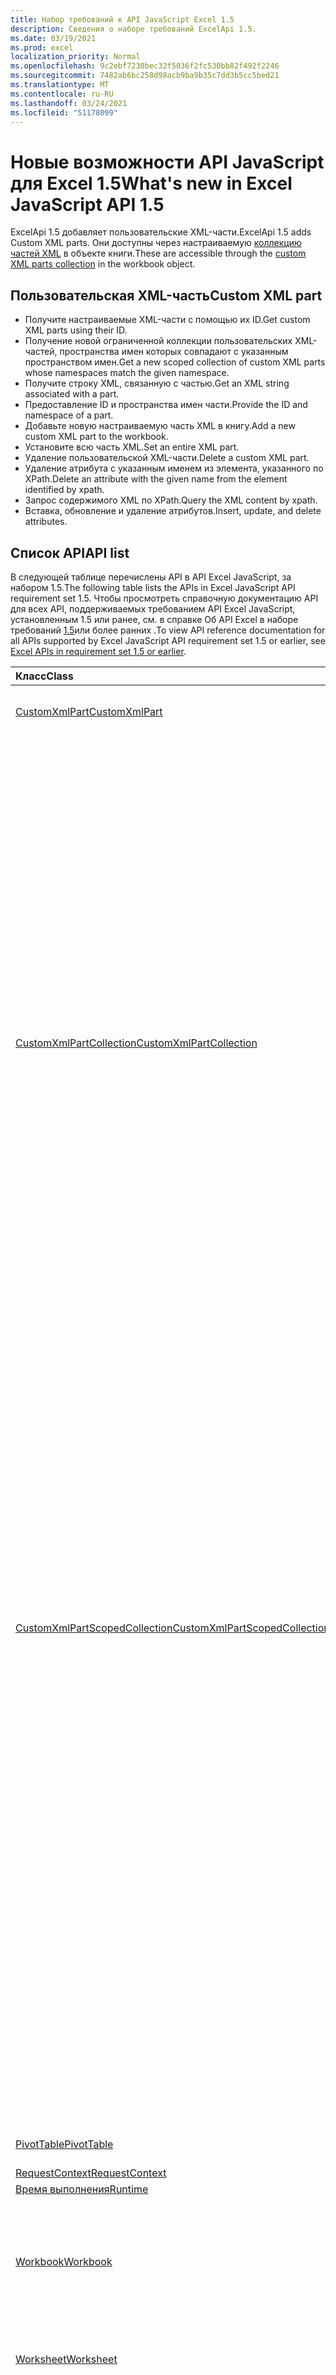 ```yaml
---
title: Набор требований к API JavaScript Excel 1.5
description: Сведения о наборе требований ExcelApi 1.5.
ms.date: 03/19/2021
ms.prod: excel
localization_priority: Normal
ms.openlocfilehash: 9c2ebf7230bec32f5036f2fc530bb82f492f2246
ms.sourcegitcommit: 7482ab6bc258d98acb9ba9b35c7dd3b5cc5bed21
ms.translationtype: MT
ms.contentlocale: ru-RU
ms.lasthandoff: 03/24/2021
ms.locfileid: "51178099"
---
```

# <a name="whats-new-in-excel-javascript-api-15"></a><span data-ttu-id="f9bbe-103">Новые возможности API JavaScript для Excel 1.5</span><span class="sxs-lookup"><span data-stu-id="f9bbe-103">What's new in Excel JavaScript API 1.5</span></span>

<span data-ttu-id="f9bbe-104">ExcelApi 1.5 добавляет пользовательские XML-части.</span><span class="sxs-lookup"><span data-stu-id="f9bbe-104">ExcelApi 1.5 adds Custom XML parts.</span></span> <span data-ttu-id="f9bbe-105">Они доступны через настраиваемую [коллекцию частей XML](/javascript/api/excel/excel.workbook#customxmlparts) в объекте книги.</span><span class="sxs-lookup"><span data-stu-id="f9bbe-105">These are accessible through the [custom XML parts collection](/javascript/api/excel/excel.workbook#customxmlparts) in the workbook object.</span></span>

## <a name="custom-xml-part"></a><span data-ttu-id="f9bbe-106">Пользовательская XML-часть</span><span class="sxs-lookup"><span data-stu-id="f9bbe-106">Custom XML part</span></span>

* <span data-ttu-id="f9bbe-107">Получите настраиваемые XML-части с помощью их ID.</span><span class="sxs-lookup"><span data-stu-id="f9bbe-107">Get custom XML parts using their ID.</span></span>
* <span data-ttu-id="f9bbe-108">Получение новой ограниченной коллекции пользовательских XML-частей, пространства имен которых совпадают с указанным пространством имен.</span><span class="sxs-lookup"><span data-stu-id="f9bbe-108">Get a new scoped collection of custom XML parts whose namespaces match the given namespace.</span></span>
* <span data-ttu-id="f9bbe-109">Получите строку XML, связанную с частью.</span><span class="sxs-lookup"><span data-stu-id="f9bbe-109">Get an XML string associated with a part.</span></span>
* <span data-ttu-id="f9bbe-110">Предоставление ID и пространства имен части.</span><span class="sxs-lookup"><span data-stu-id="f9bbe-110">Provide the ID and namespace of a part.</span></span>
* <span data-ttu-id="f9bbe-111">Добавьте новую настраиваемую часть XML в книгу.</span><span class="sxs-lookup"><span data-stu-id="f9bbe-111">Add a new custom XML part to the workbook.</span></span>
* <span data-ttu-id="f9bbe-112">Установите всю часть XML.</span><span class="sxs-lookup"><span data-stu-id="f9bbe-112">Set an entire XML part.</span></span>
* <span data-ttu-id="f9bbe-113">Удаление пользовательской XML-части.</span><span class="sxs-lookup"><span data-stu-id="f9bbe-113">Delete a custom XML part.</span></span>
* <span data-ttu-id="f9bbe-114">Удаление атрибута с указанным именем из элемента, указанного по XPath.</span><span class="sxs-lookup"><span data-stu-id="f9bbe-114">Delete an attribute with the given name from the element identified by xpath.</span></span>
* <span data-ttu-id="f9bbe-115">Запрос содержимого XML по XPath.</span><span class="sxs-lookup"><span data-stu-id="f9bbe-115">Query the XML content by xpath.</span></span>
* <span data-ttu-id="f9bbe-116">Вставка, обновление и удаление атрибутов.</span><span class="sxs-lookup"><span data-stu-id="f9bbe-116">Insert, update, and delete attributes.</span></span>

## <a name="api-list"></a><span data-ttu-id="f9bbe-117">Список API</span><span class="sxs-lookup"><span data-stu-id="f9bbe-117">API list</span></span>

<span data-ttu-id="f9bbe-118">В следующей таблице перечислены API в API Excel JavaScript, за набором 1.5.</span><span class="sxs-lookup"><span data-stu-id="f9bbe-118">The following table lists the APIs in Excel JavaScript API requirement set 1.5.</span></span> <span data-ttu-id="f9bbe-119">Чтобы просмотреть справочную документацию API для всех API, поддерживаемых требованием API Excel JavaScript, установленным 1.5 или ранее, см. в справке Об API Excel в наборе требований [1.5](/javascript/api/excel?view=excel-js-1.5&preserve-view=true)или более ранних .</span><span class="sxs-lookup"><span data-stu-id="f9bbe-119">To view API reference documentation for all APIs supported by Excel JavaScript API requirement set 1.5 or earlier, see [Excel APIs in requirement set 1.5 or earlier](/javascript/api/excel?view=excel-js-1.5&preserve-view=true).</span></span>

| <span data-ttu-id="f9bbe-120">Класс</span><span class="sxs-lookup"><span data-stu-id="f9bbe-120">Class</span></span> | <span data-ttu-id="f9bbe-121">Поля</span><span class="sxs-lookup"><span data-stu-id="f9bbe-121">Fields</span></span> | <span data-ttu-id="f9bbe-122">Описание</span><span class="sxs-lookup"><span data-stu-id="f9bbe-122">Description</span></span> |
|:---|:---|:---|
|[<span data-ttu-id="f9bbe-123">CustomXmlPart</span><span class="sxs-lookup"><span data-stu-id="f9bbe-123">CustomXmlPart</span></span>](/javascript/api/excel/excel.customxmlpart)|[<span data-ttu-id="f9bbe-124">delete()</span><span class="sxs-lookup"><span data-stu-id="f9bbe-124">delete()</span></span>](/javascript/api/excel/excel.customxmlpart#delete--)|<span data-ttu-id="f9bbe-125">Удаляет пользовательскую XML-часть.</span><span class="sxs-lookup"><span data-stu-id="f9bbe-125">Deletes the custom XML part.</span></span>|
||[<span data-ttu-id="f9bbe-126">getXml()</span><span class="sxs-lookup"><span data-stu-id="f9bbe-126">getXml()</span></span>](/javascript/api/excel/excel.customxmlpart#getxml--)|<span data-ttu-id="f9bbe-127">Получает полное содержимое пользовательской XML-части.</span><span class="sxs-lookup"><span data-stu-id="f9bbe-127">Gets the custom XML part's full XML content.</span></span>|
||[<span data-ttu-id="f9bbe-128">id</span><span class="sxs-lookup"><span data-stu-id="f9bbe-128">id</span></span>](/javascript/api/excel/excel.customxmlpart#id)|<span data-ttu-id="f9bbe-129">Пользовательский ID части XML.</span><span class="sxs-lookup"><span data-stu-id="f9bbe-129">The custom XML part's ID.</span></span>|
||[<span data-ttu-id="f9bbe-130">namespaceUri</span><span class="sxs-lookup"><span data-stu-id="f9bbe-130">namespaceUri</span></span>](/javascript/api/excel/excel.customxmlpart#namespaceuri)|<span data-ttu-id="f9bbe-131">Пользовательское пространство имен XML-части URI.</span><span class="sxs-lookup"><span data-stu-id="f9bbe-131">The custom XML part's namespace URI.</span></span>|
||[<span data-ttu-id="f9bbe-132">setXml (xml: string)</span><span class="sxs-lookup"><span data-stu-id="f9bbe-132">setXml(xml: string)</span></span>](/javascript/api/excel/excel.customxmlpart#setxml-xml-)|<span data-ttu-id="f9bbe-133">Задает полное содержимое пользовательской XML-части.</span><span class="sxs-lookup"><span data-stu-id="f9bbe-133">Sets the custom XML part's full XML content.</span></span>|
|[<span data-ttu-id="f9bbe-134">CustomXmlPartCollection</span><span class="sxs-lookup"><span data-stu-id="f9bbe-134">CustomXmlPartCollection</span></span>](/javascript/api/excel/excel.customxmlpartcollection)|[<span data-ttu-id="f9bbe-135">add(xml: string)</span><span class="sxs-lookup"><span data-stu-id="f9bbe-135">add(xml: string)</span></span>](/javascript/api/excel/excel.customxmlpartcollection#add-xml-)|<span data-ttu-id="f9bbe-136">Добавляет новую пользовательскую XML-часть в книгу.</span><span class="sxs-lookup"><span data-stu-id="f9bbe-136">Adds a new custom XML part to the workbook.</span></span>|
||[<span data-ttu-id="f9bbe-137">getByNamespace (namespaceUri: string)</span><span class="sxs-lookup"><span data-stu-id="f9bbe-137">getByNamespace(namespaceUri: string)</span></span>](/javascript/api/excel/excel.customxmlpartcollection#getbynamespace-namespaceuri-)|<span data-ttu-id="f9bbe-138">Получает новую ограниченную коллекцию пользовательских XML-частей, пространства имен которых совпадают с указанным пространством имен.</span><span class="sxs-lookup"><span data-stu-id="f9bbe-138">Gets a new scoped collection of custom XML parts whose namespaces match the given namespace.</span></span>|
||[<span data-ttu-id="f9bbe-139">getCount()</span><span class="sxs-lookup"><span data-stu-id="f9bbe-139">getCount()</span></span>](/javascript/api/excel/excel.customxmlpartcollection#getcount--)|<span data-ttu-id="f9bbe-140">Получает количество частей CustomXml в коллекции.</span><span class="sxs-lookup"><span data-stu-id="f9bbe-140">Gets the number of CustomXml parts in the collection.</span></span>|
||[<span data-ttu-id="f9bbe-141">getItem(id: string)</span><span class="sxs-lookup"><span data-stu-id="f9bbe-141">getItem(id: string)</span></span>](/javascript/api/excel/excel.customxmlpartcollection#getitem-id-)|<span data-ttu-id="f9bbe-142">Получает пользовательскую XML-часть по идентификатору.</span><span class="sxs-lookup"><span data-stu-id="f9bbe-142">Gets a custom XML part based on its ID.</span></span>|
||[<span data-ttu-id="f9bbe-143">getItemOrNullObject(id: строка)</span><span class="sxs-lookup"><span data-stu-id="f9bbe-143">getItemOrNullObject(id: string)</span></span>](/javascript/api/excel/excel.customxmlpartcollection#getitemornullobject-id-)|<span data-ttu-id="f9bbe-144">Получает пользовательскую XML-часть по идентификатору.</span><span class="sxs-lookup"><span data-stu-id="f9bbe-144">Gets a custom XML part based on its ID.</span></span>|
||[<span data-ttu-id="f9bbe-145">items</span><span class="sxs-lookup"><span data-stu-id="f9bbe-145">items</span></span>](/javascript/api/excel/excel.customxmlpartcollection#items)|<span data-ttu-id="f9bbe-146">Получает загруженные дочерние элементы в этой коллекции.</span><span class="sxs-lookup"><span data-stu-id="f9bbe-146">Gets the loaded child items in this collection.</span></span>|
|[<span data-ttu-id="f9bbe-147">CustomXmlPartScopedCollection</span><span class="sxs-lookup"><span data-stu-id="f9bbe-147">CustomXmlPartScopedCollection</span></span>](/javascript/api/excel/excel.customxmlpartscopedcollection)|[<span data-ttu-id="f9bbe-148">getCount()</span><span class="sxs-lookup"><span data-stu-id="f9bbe-148">getCount()</span></span>](/javascript/api/excel/excel.customxmlpartscopedcollection#getcount--)|<span data-ttu-id="f9bbe-149">Получает количество частей CustomXML в этой коллекции.</span><span class="sxs-lookup"><span data-stu-id="f9bbe-149">Gets the number of CustomXML parts in this collection.</span></span>|
||[<span data-ttu-id="f9bbe-150">getItem(id: string)</span><span class="sxs-lookup"><span data-stu-id="f9bbe-150">getItem(id: string)</span></span>](/javascript/api/excel/excel.customxmlpartscopedcollection#getitem-id-)|<span data-ttu-id="f9bbe-151">Получает пользовательскую XML-часть по идентификатору.</span><span class="sxs-lookup"><span data-stu-id="f9bbe-151">Gets a custom XML part based on its ID.</span></span>|
||[<span data-ttu-id="f9bbe-152">getItemOrNullObject(id: строка)</span><span class="sxs-lookup"><span data-stu-id="f9bbe-152">getItemOrNullObject(id: string)</span></span>](/javascript/api/excel/excel.customxmlpartscopedcollection#getitemornullobject-id-)|<span data-ttu-id="f9bbe-153">Получает пользовательскую XML-часть по идентификатору.</span><span class="sxs-lookup"><span data-stu-id="f9bbe-153">Gets a custom XML part based on its ID.</span></span>|
||[<span data-ttu-id="f9bbe-154">getOnlyItem()</span><span class="sxs-lookup"><span data-stu-id="f9bbe-154">getOnlyItem()</span></span>](/javascript/api/excel/excel.customxmlpartscopedcollection#getonlyitem--)|<span data-ttu-id="f9bbe-155">Если коллекция содержит ровно один элемент, этот метод возвращает его.</span><span class="sxs-lookup"><span data-stu-id="f9bbe-155">If the collection contains exactly one item, this method returns it.</span></span>|
||[<span data-ttu-id="f9bbe-156">getOnlyItemOrNullObject()</span><span class="sxs-lookup"><span data-stu-id="f9bbe-156">getOnlyItemOrNullObject()</span></span>](/javascript/api/excel/excel.customxmlpartscopedcollection#getonlyitemornullobject--)|<span data-ttu-id="f9bbe-157">Если коллекция содержит ровно один элемент, этот метод возвращает его.</span><span class="sxs-lookup"><span data-stu-id="f9bbe-157">If the collection contains exactly one item, this method returns it.</span></span>|
||[<span data-ttu-id="f9bbe-158">items</span><span class="sxs-lookup"><span data-stu-id="f9bbe-158">items</span></span>](/javascript/api/excel/excel.customxmlpartscopedcollection#items)|<span data-ttu-id="f9bbe-159">Получает загруженные дочерние элементы в этой коллекции.</span><span class="sxs-lookup"><span data-stu-id="f9bbe-159">Gets the loaded child items in this collection.</span></span>|
|[<span data-ttu-id="f9bbe-160">PivotTable</span><span class="sxs-lookup"><span data-stu-id="f9bbe-160">PivotTable</span></span>](/javascript/api/excel/excel.pivottable)|[<span data-ttu-id="f9bbe-161">id</span><span class="sxs-lookup"><span data-stu-id="f9bbe-161">id</span></span>](/javascript/api/excel/excel.pivottable#id)|<span data-ttu-id="f9bbe-162">Идентификатор сводной таблицы.</span><span class="sxs-lookup"><span data-stu-id="f9bbe-162">Id of the PivotTable.</span></span>|
|[<span data-ttu-id="f9bbe-163">RequestContext</span><span class="sxs-lookup"><span data-stu-id="f9bbe-163">RequestContext</span></span>](/javascript/api/excel/excel.requestcontext)|[<span data-ttu-id="f9bbe-164">runtime</span><span class="sxs-lookup"><span data-stu-id="f9bbe-164">runtime</span></span>](/javascript/api/excel/excel.requestcontext#runtime)||
|[<span data-ttu-id="f9bbe-165">Время выполнения</span><span class="sxs-lookup"><span data-stu-id="f9bbe-165">Runtime</span></span>](/javascript/api/excel/excel.runtime)|||
|[<span data-ttu-id="f9bbe-166">Workbook</span><span class="sxs-lookup"><span data-stu-id="f9bbe-166">Workbook</span></span>](/javascript/api/excel/excel.workbook)|[<span data-ttu-id="f9bbe-167">customXmlParts</span><span class="sxs-lookup"><span data-stu-id="f9bbe-167">customXmlParts</span></span>](/javascript/api/excel/excel.workbook#customxmlparts)|<span data-ttu-id="f9bbe-168">Представляет коллекцию пользовательских частей XML, содержащихся в этой книге.</span><span class="sxs-lookup"><span data-stu-id="f9bbe-168">Represents the collection of custom XML parts contained by this workbook.</span></span>|
|[<span data-ttu-id="f9bbe-169">Worksheet</span><span class="sxs-lookup"><span data-stu-id="f9bbe-169">Worksheet</span></span>](/javascript/api/excel/excel.worksheet)|[<span data-ttu-id="f9bbe-170">getNext (visibleOnly?: boolean)</span><span class="sxs-lookup"><span data-stu-id="f9bbe-170">getNext(visibleOnly?: boolean)</span></span>](/javascript/api/excel/excel.worksheet#getnext-visibleonly-)|<span data-ttu-id="f9bbe-171">Получает таблицу, которая следует за этим.</span><span class="sxs-lookup"><span data-stu-id="f9bbe-171">Gets the worksheet that follows this one.</span></span>|
||[<span data-ttu-id="f9bbe-172">getNextOrNullObject (visibleOnly?: boolean)</span><span class="sxs-lookup"><span data-stu-id="f9bbe-172">getNextOrNullObject(visibleOnly?: boolean)</span></span>](/javascript/api/excel/excel.worksheet#getnextornullobject-visibleonly-)|<span data-ttu-id="f9bbe-173">Получает таблицу, которая следует за этим.</span><span class="sxs-lookup"><span data-stu-id="f9bbe-173">Gets the worksheet that follows this one.</span></span>|
||[<span data-ttu-id="f9bbe-174">getPrevious (visibleOnly?: boolean)</span><span class="sxs-lookup"><span data-stu-id="f9bbe-174">getPrevious(visibleOnly?: boolean)</span></span>](/javascript/api/excel/excel.worksheet#getprevious-visibleonly-)|<span data-ttu-id="f9bbe-175">Получает таблицу, предшествующего этому.</span><span class="sxs-lookup"><span data-stu-id="f9bbe-175">Gets the worksheet that precedes this one.</span></span>|
||[<span data-ttu-id="f9bbe-176">getPreviousOrNullObject (visibleOnly?: boolean)</span><span class="sxs-lookup"><span data-stu-id="f9bbe-176">getPreviousOrNullObject(visibleOnly?: boolean)</span></span>](/javascript/api/excel/excel.worksheet#getpreviousornullobject-visibleonly-)|<span data-ttu-id="f9bbe-177">Получает таблицу, предшествующего этому.</span><span class="sxs-lookup"><span data-stu-id="f9bbe-177">Gets the worksheet that precedes this one.</span></span>|
|[<span data-ttu-id="f9bbe-178">WorksheetCollection</span><span class="sxs-lookup"><span data-stu-id="f9bbe-178">WorksheetCollection</span></span>](/javascript/api/excel/excel.worksheetcollection)|[<span data-ttu-id="f9bbe-179">getFirst (visibleOnly?: boolean)</span><span class="sxs-lookup"><span data-stu-id="f9bbe-179">getFirst(visibleOnly?: boolean)</span></span>](/javascript/api/excel/excel.worksheetcollection#getfirst-visibleonly-)|<span data-ttu-id="f9bbe-180">Получает первый лист в коллекции.</span><span class="sxs-lookup"><span data-stu-id="f9bbe-180">Gets the first worksheet in the collection.</span></span>|
||[<span data-ttu-id="f9bbe-181">getLast (visibleOnly?: boolean)</span><span class="sxs-lookup"><span data-stu-id="f9bbe-181">getLast(visibleOnly?: boolean)</span></span>](/javascript/api/excel/excel.worksheetcollection#getlast-visibleonly-)|<span data-ttu-id="f9bbe-182">Получает последний лист в коллекции.</span><span class="sxs-lookup"><span data-stu-id="f9bbe-182">Gets the last worksheet in the collection.</span></span>|

## <a name="see-also"></a><span data-ttu-id="f9bbe-183">См. также</span><span class="sxs-lookup"><span data-stu-id="f9bbe-183">See also</span></span>

* [<span data-ttu-id="f9bbe-184">Справочная документация по API JavaScript для Excel</span><span class="sxs-lookup"><span data-stu-id="f9bbe-184">Excel JavaScript API Reference Documentation</span></span>](/javascript/api/excel?view=excel-js-1.5&preserve-view=true)
* [<span data-ttu-id="f9bbe-185">Наборы обязательных элементов API JavaScript для Excel</span><span class="sxs-lookup"><span data-stu-id="f9bbe-185">Excel JavaScript API requirement sets</span></span>](excel-api-requirement-sets.md)
